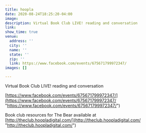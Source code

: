```yaml
---
title: hoopla
date: 2020-08-24T18:25:20-04:00
image: 
description: Virtual Book Club LIVE! reading and conversation
link: 
show_time: true
venue:
  address: ''
  city: ''
  name: ''
  state: ''
  zip: ''
  link: https://www.facebook.com/events/675671799972347/
images: []

---
```

Virtual Book Club LIVE! reading and conversation

[https://www.facebook.com/events/675671799972347/](https://www.facebook.com/events/675671799972347/ "https://www.facebook.com/events/675671799972347/")

Book club resources for The Bear available at [http://theclub.hoopladigital.com/](http://theclub.hoopladigital.com/ "http://theclub.hoopladigital.com/")